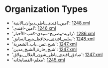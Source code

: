 # Organization Types
 * 'امين_افندى_ناظر_ديوان_الابنية'‎: [1248.xml](/Project-Cairo-Urban-News/CairoUrbanNews/blob/master/articles/arabic/1248.xml)
 * 'امين-افندى'‎: [1246.xml](/Project-Cairo-Urban-News/CairoUrbanNews/blob/master/articles/arabic/1246.xml)
 * 'زاوية-وضريح-سيدى-كعب-الأحبار'‎: [1286.xml](/Project-Cairo-Urban-News/CairoUrbanNews/blob/master/articles/arabic/1286.xml)
 * 'سليم_افندى_محافظ_ينبع_السابق'‎: [1248.xml](/Project-Cairo-Urban-News/CairoUrbanNews/blob/master/articles/arabic/1248.xml)
 * 'شيخ_ثمن_باب_الشعرية'‎: [1247.xml](/Project-Cairo-Urban-News/CairoUrbanNews/blob/master/articles/arabic/1247.xml)
 * 'شيخ_حارة_الشيخ_مدين'‎: [1247.xml](/Project-Cairo-Urban-News/CairoUrbanNews/blob/master/articles/arabic/1247.xml)
 * 'صادق_افندى_ناظر_شون_الغلال_بولاق'‎: [1247.xml](/Project-Cairo-Urban-News/CairoUrbanNews/blob/master/articles/arabic/1247.xml)
 * 'معلم-القصابخانه'‎: [1245.xml](/Project-Cairo-Urban-News/CairoUrbanNews/blob/master/articles/arabic/1245.xml)
